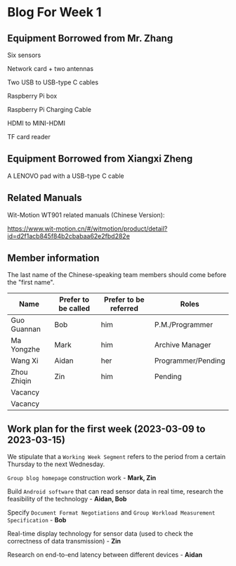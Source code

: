 # Blog For Week 1

## Equipment Borrowed from Mr. Zhang

Six sensors

Network card + two antennas

Two USB to USB-type C cables

Raspberry Pi box

Raspberry Pi Charging Cable

HDMI to MINI-HDMI

TF card reader

## Equipment Borrowed from Xiangxi Zheng 

A LENOVO pad with a USB-type C cable

## Related Manuals

Wit-Motion WT901 related manuals (Chinese Version):

https://www.wit-motion.cn/#/witmotion/product/detail?id=d2f1acb845f84b2cbabaa62e2fbd282e

## Member information

The last name of the Chinese-speaking team members should come before the "first name".

| Name        | Prefer to be called | Prefer to be referred | Roles              |
| ----------- | ------------------- | --------------------- | ------------------ |
| Guo Guannan | Bob                 | him                   | P.M./Programmer    |
| Ma Yongzhe  | Mark                | him                   | Archive Manager    |
| Wang Xi     | Aidan               | her                   | Programmer/Pending |
| Zhou Zhiqin | Zin                 | him                   | Pending            |
| Vacancy     |                     |                       |                    |
| Vacancy     |                     |                       |                    |

## Work plan for the first week (2023-03-09 to 2023-03-15)

We stipulate that a `Working Week Segment` refers to the period from a certain Thursday to the next Wednesday.

`Group blog homepage` construction work - **Mark, Zin**

Build `Android software` that can read sensor data in real time, research the feasibility of the technology - **Aidan, Bob**

Specify `Document Format Negotiations` and `Group Workload Measurement Specification` - **Bob**

Real-time display technology for sensor data (used to check the correctness of data transmission) - **Zin**

Research on end-to-end latency between different devices - **Aidan**
